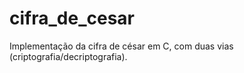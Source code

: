 # cifra_de_cesar
Implementação da cifra de césar em C, com duas vias (criptografia/decriptografia).

